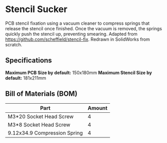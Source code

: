 # Stencil Sucker

PCB stencil fixation using a vacuum cleaner to compress springs that release the stencil once finished. Once the vacuum is removed, the springs quickly push the stencil up, preventing smearing. Adapted from https://github.com/scheffield/stencil-fix. Redrawn in SolidWorks from scratch.

## Specifications

**Maximum PCB Size by default:** 150x180mm
**Maximum Stencil Size by default:** 181x211mm

## Bill of Materials (BOM)

| Part | Amount |
|---|---|
| M3*20 Socket Head Screw | 4 |
| M3*8 Socket Head Screw | 4 |
| 9.12x34.9 Compression Spring | 4 |
